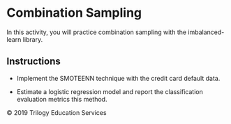 # Combination Sampling

In this activity, you will practice combination sampling with the imbalanced-learn library. 

## Instructions

* Implement the SMOTEENN technique with the credit card default data.

* Estimate a logistic regression model and report the classification evaluation metrics this method. 

© 2019 Trilogy Education Services